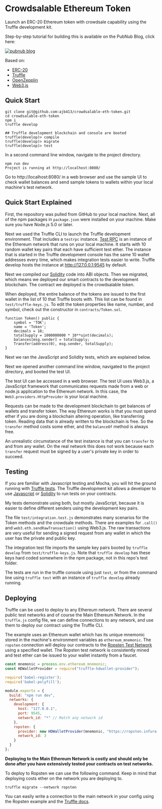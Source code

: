 # Crowdsalable Ethereum Token

Launch an ERC-20 Ethereum token with crowdsale capability using the Truffle development kit.

Step-by-step tutorial for building this is available on the PubNub Blog, click here:

[![pubnub blog](https://i.imgur.com/VHbsEnd.png)](https://www.pubnub.com/blog/how-to-launch-your-own-crowdsalable-cryptocurrency-part-3/?devrel_gh=erc20-ethereum-token)

Based on:
- [ERC-20](https://github.com/ethereum/EIPs/blob/master/EIPS/eip-20.md)
- [Truffle](http://truffleframework.com/docs/)
- [OpenZepplin](https://openzeppelin.org/)
- [Web3.js](https://github.com/ethereum/web3.js/)

## Quick Start
```
git clone git@github.com:ajb413/crowdsalable-eth-token.git
cd crowdsalable-eth-token
npm i
truffle develop

## Truffle development blockchain and console are booted
truffle(develop)> compile
truffle(develop)> migrate
truffle(develop)> test
```

In a second command line window, navigate to the project directory.
```
npm run dev
Project is running at http://localhost:8080/
```

Go to http://localhost:8080/ in a web browser and use the sample UI to check wallet balances and send sample tokens to wallets within your local machine's test network.

## Quick Start Explained

First, the repository was pulled from GitHub to your local machine. Next, all of the npm packages in `package.json` were installed on your machine. Make sure you have Node.js 5.0 or later.

Next we used the Truffle CLI to launch the Truffle development environment. That includes a `testrpc` instance. [Test RPC](https://github.com/trufflesuite/ganache-cli) is an instance of the Ethereum network that runs on your local machine. It starts with 10 random wallet key pairs that each have sufficient test ether. The instance that is started in the Truffle development console has the same 10 wallet addresses every time, which makes integration tests easier to write. Truffle develop hosts the instance at http://127.0.0.1:9545 by default.

Next we compiled our [Solidity](http://solidity.readthedocs.io/en/develop/) code into ABI objects. Then we migrated, which means we deployed our smart contracts to the development blockchain. The contract we deployed is the crowdsalable token.

When deployed, the entire balance of the tokens are issued to the first wallet in the list of 10 that Truffle boots with. This list can be found in `test/truffle-keys.js`. To edit the token properties like name, number, and symbol, check out the constructor in `contracts/Token.sol`.

```
function Token() public {
    symbol = 'TOK';
    name = 'Token';
    decimals = 18;
    totalSupply = 1000000000 * 10**uint(decimals);
    balances[msg.sender] = totalSupply;
    Transfer(address(0), msg.sender, totalSupply);
}
```

Next we ran the JavaScript and Solidity tests, which are explained below.

Next we opened another command line window, navigated to the project directory, and booted the test UI.

The test UI can be accessed in a web browser. The test UI uses Web3.js, a JavaScript framework that communicates requests made from a web or node.js application to the Ethereum network. In this case, the `Web3.providers.HttpProvider` is your local machine.

Requests can be made to the development blockchain to get balances of wallets and transfer token. The way Ethereum works is that you must spend ether if you are doing a blockchain altering operation, like transferring token. Reading data that is already written to the blockchain is free. So the `transfer` method costs some ether, and the `balanceOf` method is always free.

An unrealistic circumstance of the test instance is that you can `transfer` to and from any wallet. On the real network this does not work because each `transfer` request must be signed by a user's private key in order to succeed.

## Testing
If you are familiar with Javascript testing and Mocha, you will hit the ground running with [Truffle tests](http://truffleframework.com/docs/getting_started/testing). The Truffle development kit allows a developer to use [Javascript](http://truffleframework.com/docs/getting_started/javascript-tests) or [Solidity](http://truffleframework.com/docs/getting_started/solidity-tests) to run tests on your contracts.

My tests demonstrate using both, but mostly JavaScript, because it is easier to define different senders using the development key pairs.

The file `test/integration.test.js` demonstrates many scenarios for the Token methods and the crowdsale methods. There are examples for `.call()` and `web3.eth.sendRawTransaction()` using Web3.js. The raw transactions are very useful for sending a signed request from any wallet in which the user has the private and public key.

The integration test file imports the sample key pairs booted by `truffle develop` from `test/truffle-keys.js`. Note that `truffle develop` has these keys hard coded somewhere in the npm package, not in this repo's test folder.

The tests are run in the truffle console using just `test`, or from the command line using `truffle test` with an instance of `truffle develop` already running.

## Deploying

Truffle can be used to deploy to any Ethereum network. There are several public test networks and of course the Main Ethereum Network. In the `truffle.js` config file, we can define connections to any network, and use them to deploy our contract using the Truffle CLI.

The example uses an Ethereum wallet which has its unique mnemonic stored in the machine's environment variables as `ethereum_mnemonic`. The `ropsten` connection will deploy our contracts to the [Ropsten Test Network](https://ropsten.etherscan.io/) using a specified wallet. The Ropsten test network is consistently mined and test ether can be issued to your wallet instantly from a faucet.

```javascript
const mnemonic = process.env.ethereum_mnemonic;
const HDWalletProvider = require("truffle-hdwallet-provider");

require('babel-register');
require('babel-polyfill');

module.exports = {
  build: "npm run dev",
  networks: {
    development: {
      host: "127.0.0.1",
      port: 9545,
      network_id: "*" // Match any network id
    },
    ropsten: {
      provider: new HDWalletProvider(mnemonic, "https://ropsten.infura.io/"),
      network_id: 3
    }
  }
};
```

**Deploying to the Main Ethereum Network is costly and should only be done after you have extensively tested your contracts on test networks.**

To deploy to Ropsten we can use the following command. Keep in mind that deploying costs ether on the network you are deploying to.
```
truffle migrate --network ropsten
```
You can easily write a connection to the main network in your config using the Ropsten example and the [Truffle docs](http://truffleframework.com/docs/advanced/configuration).
